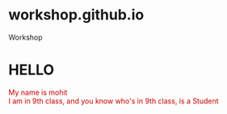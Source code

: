 # workshop.github.io

<!DOCTYOE>
<html>
  <head>
    <tittle>Workshop</tittle>
    <meta charset="utf-8">
 <style>
    .introduction { color: rgb(200, 0, 0)
   }
</style>
  </head>
  <body>
    <h1>HELLO</h1>
    <p class="introduction">My name is mohit<br>I am in 9th class, and you know who's in 9th class, is a Student</p>
  </body>


</html>
